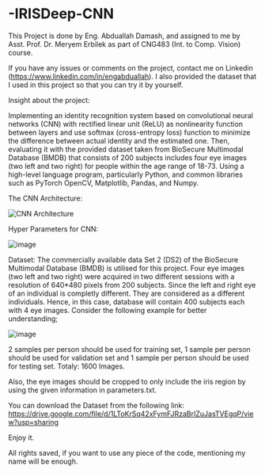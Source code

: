 # -IRISDeep-CNN
This Project is done by Eng. Abduallah Damash, and assigned to me by Asst. Prof. Dr. Meryem Erbilek as part of CNG483 (Int. to Comp. Vision) course.

If you have any issues or comments on the project, contact me on Linkedin (https://www.linkedin.com/in/engabduallah).
I also provided the dataset that I used in this project so that you can try it by yourself. 

Insight about the project: 

Implementing an identity recognition system based on convolutional neural networks (CNN) with rectified linear unit (ReLU) as nonlinearity function between 
layers and  use softmax (cross-entropy loss) function to minimize the difference between actual identity and the estimated one. Then, evaluating it with the provided dataset taken from BioSecure Multimodal Database (BMDB) that consists of 200 subjects includes four eye images (two left and two right) for people within the age range of 18-73. Using a high-level language program, particularly Python, and common libraries such as PyTorch OpenCV, Matplotlib, Pandas, and Numpy.

The CNN Architecture: 

![CNN Architecture](https://user-images.githubusercontent.com/87785000/126631134-1d0388e3-cc7c-4236-baee-d7def01d4cda.png)

Hyper Parameters for CNN: 

![image](https://user-images.githubusercontent.com/87785000/126631228-780b3a1c-cd72-4136-b86c-69751ae280ef.png)

Dataset: 
The commercially available data Set 2 (DS2) of the BioSecure Multimodal Database (BMDB) is utilised 
for this project. Four eye images (two left and two right) were acquired in two different sessions with 
a resolution of 640*480 pixels from 200 subjects. Since the left and right eye of an individual is 
completly different. They are considered  as a different individuals. Hence, in this case, database 
will contain 400 subjects each with 4 eye images. Consider the following example for better 
understanding;

![image](https://user-images.githubusercontent.com/87785000/126634787-ad0d73d2-4ad6-41a5-a51a-e8453c81017b.png)

2 samples per person should be used for training set, 1 sample per person should be used for 
validation set and 1 sample per person should be used for testing set. Totaly: 1600 Images. 

Also, the eye images should be cropped to only include 
the iris region by using the given information in parameters.txt. 

You can download the Dataset from the following link: 
https://drive.google.com/file/d/1LToKrSq42xFymFJRzaBrIZuJasTVEgqP/view?usp=sharing

Enjoy it. 

All rights saved, if you want to use any piece of the code, mentioning my name will be enough.
